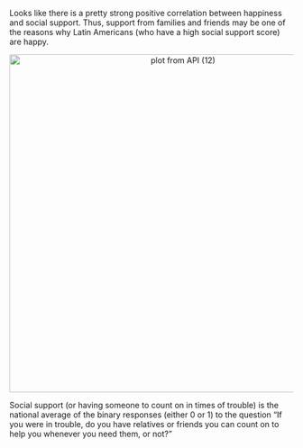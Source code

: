 Looks like there is a pretty strong positive correlation between happiness and social support. Thus, support from families and friends may be one of the reasons why Latin Americans (who have a high social support score) are happy.

<div>
    <a href="https://plot.ly/~wyr211/162/?share_key=eNJnPi5pAb6cHFgGkaK3gK" target="_blank" title="plot from API (12)" style="display: block; text-align: center;"><img src="https://plot.ly/~wyr211/162.png?share_key=eNJnPi5pAb6cHFgGkaK3gK" alt="plot from API (12)" style="max-width: 100%;width: 600px;"  width="100%" onerror="this.onerror=null;this.src='https://plot.ly/404.png';" /></a>
    
</div>



Social support (or having someone to count on in times of trouble) is the national average of the binary responses (either 0 or 1) to the question “If you were in trouble, do you have relatives or friends you can count on to help you whenever you need them, or not?”
